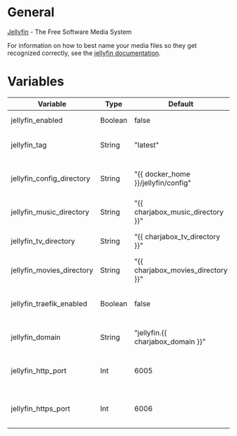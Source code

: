 # General
[Jellyfin](http://jellyfin.org/) - The Free Software Media System

For information on how to best name your media files so they get recognized correctly, see the [jellyfin documentation](https://jellyfin.org/docs/general/server/media/movies.html).

# Variables

| Variable                  | Type    | Default                             | Comment                                          |
|---------------------------|---------|-------------------------------------|--------------------------------------------------|
| jellyfin_enabled          | Boolean | false                               | Enable/Disable the application                   |
| jellyfin_tag              | String  | "latest"                            | Tag to use for the docker image                  |
| jellyfin_config_directory | String  | "{{ docker_home }}/jellyfin/config" | Path were application config should be stored    |
| jellyfin_music_directory  | String  | "{{ charjabox_music_directory }}"   | Path were music is stored                        |
| jellyfin_tv_directory     | String  | "{{ charjabox_tv_directory }}"      | Path were TV shows are stored                    |
| jellyfin_movies_directory | String  | "{{ charjabox_movies_directory }}"  | Path were movies are stored                      |
| jellyfin_traefik_enabled  | Boolean | false                               | Enable/Disable access to application via Traefik |
| jellyfin_domain           | String  | "jellyfin.{{ charjabox_domain }}"   | Domain used to access the application            |
| jellyfin_http_port        | Int     | 6005                                | Port used to access the application via HTTP     |
| jellyfin_https_port       | Int     | 6006                                | Port used to access the application via HTTPS    |
